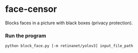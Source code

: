 # face-censor
Blocks faces in a picture with black boxes (privacy protection).

### Run the program
```python block_face.py [-m retinanet/yolov3] input_file_path```
